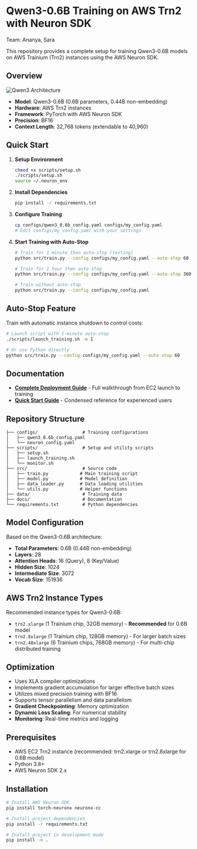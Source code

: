 # Qwen3-0.6B Training on AWS Trn2 with Neuron SDK

Team: Ananya, Sara

This repository provides a complete setup for training Qwen3-0.6B models on AWS Trainium (Trn2) instances using the AWS Neuron SDK.

## Overview

![Qwen3 Architecture](./assets/qwen3-architecture.png)

- **Model**: Qwen3-0.6B (0.6B parameters, 0.44B non-embedding)
- **Hardware**: AWS Trn2 instances
- **Framework**: PyTorch with AWS Neuron SDK
- **Precision**: BF16
- **Context Length**: 32,768 tokens (extendable to 40,960)

## Quick Start

1. **Setup Environment**
   ```bash
   chmod +x scripts/setup.sh
   ./scripts/setup.sh
   source ~/.neuron_env
   ```

2. **Install Dependencies**
   ```bash
   pip install -r requirements.txt
   ```

3. **Configure Training**
   ```bash
   cp configs/qwen3_0.6b_config.yaml configs/my_config.yaml
   # Edit configs/my_config.yaml with your settings
   ```

4. **Start Training with Auto-Stop**
   ```bash
   # Train for 1 minute then auto-stop (testing)
   python src/train.py --config configs/my_config.yaml --auto-stop 60

   # Train for 1 hour then auto-stop
   python src/train.py --config configs/my_config.yaml --auto-stop 3600

   # Train without auto-stop
   python src/train.py --config configs/my_config.yaml
   ```

## Auto-Stop Feature

Train with automatic instance shutdown to control costs:

```bash
# Launch script with 1-minute auto-stop
./scripts/launch_training.sh -m 1

# Or use Python directly
python src/train.py --config configs/my_config.yaml --auto-stop 60
```

## Documentation

- **[Complete Deployment Guide](docs/DEPLOYMENT_GUIDE.md)** - Full walkthrough from EC2 launch to training
- **[Quick Start Guide](docs/QUICK_START.md)** - Condensed reference for experienced users

## Repository Structure

```
├── configs/                 # Training configurations
│   ├── qwen3_0.6b_config.yaml
│   └── neuron_config.yaml
├── scripts/                 # Setup and utility scripts
│   ├── setup.sh
│   ├── launch_training.sh
│   └── monitor.sh
├── src/                     # Source code
│   ├── train.py            # Main training script
│   ├── model.py            # Model definition
│   ├── data_loader.py      # Data loading utilities
│   └── utils.py            # Helper functions
├── data/                    # Training data
├── docs/                    # Documentation
└── requirements.txt         # Python dependencies
```

## Model Configuration

Based on the Qwen3-0.6B architecture:
- **Total Parameters**: 0.6B (0.44B non-embedding)
- **Layers**: 28
- **Attention Heads**: 16 (Query), 8 (Key/Value)
- **Hidden Size**: 1024
- **Intermediate Size**: 3072
- **Vocab Size**: 151936

## AWS Trn2 Instance Types

Recommended instance types for Qwen3-0.6B:
- `trn2.xlarge` (1 Trainium chip, 32GB memory) - **Recommended** for 0.6B model
- `trn2.8xlarge` (1 Trainium chip, 128GB memory) - For larger batch sizes
- `trn2.48xlarge` (6 Trainium chips, 768GB memory) - For multi-chip distributed training

## Optimization
- Uses XLA compiler optimizations
- Implements gradient accumulation for larger effective batch sizes
- Utilizes mixed precision training with BF16
- Supports tensor parallelism and data parallelism
- **Gradient Checkpointing**: Memory optimization
- **Dynamic Loss Scaling**: For numerical stability
- **Monitoring**: Real-time metrics and logging

## Prerequisites

- AWS EC2 Trn2 instance (recommended: trn2.xlarge or trn2.8xlarge for 0.6B model)
- Python 3.8+
- AWS Neuron SDK 2.x

## Installation
```bash
# Install AWS Neuron SDK
pip install torch-neuronx neuronx-cc

# Install project dependencies
pip install -r requirements.txt

# Install project in development mode
pip install -e .